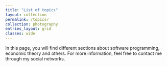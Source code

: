 ```yaml
---
title: "List of topics"
layout: collection
permalink: /topics/
collection: photography
entries_layout: grid
classes: wide
---
```


In this page, you will find different sections about software programming, economic theory and others. For more information, feel free to contact me through my social networks.